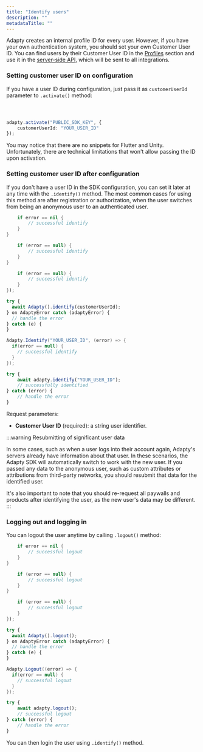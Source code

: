 ```yaml
---
title: "Identify users"
description: ""
metadataTitle: ""
---
```


Adapty creates an internal profile ID for every user. However, if you have your own authentication system, you should set your own Customer User ID. You can find users by their Customer User ID in the [Profiles](profiles-crm) section and use it in the [server-side API](getting-started-with-server-side-api), which will be sent to all integrations.

### Setting customer user ID on configuration

If you have a user ID during configuration, just pass it as `customerUserId` parameter to `.activate()` method:

```swift title="title="Adapty.activate("PUBLIC_SDK_KEY", customerUserId: "YOUR_USER_ID")""
```
```kotlin title="title="Adapty.activate(applicationContext, "PUBLIC_SDK_KEY", customerUserId = "YOUR_USER_ID")""
```
```java title="title="Adapty.activate(getApplicationContext(), "PUBLIC_SDK_KEY", observerMode, "YOUR_USER_ID");""
```
```typescript title="title="React Native (TS)""
adapty.activate("PUBLIC_SDK_KEY", {
	customerUserId: "YOUR_USER_ID"
});
```

You may notice that there are no snippets for Flutter and Unity. Unfortunately, there are technical limitations that won't allow passing the ID upon activation. 

### Setting customer user ID after configuration

If you don't have a user ID in the SDK configuration, you can set it later at any time with the `.identify()` method. The most common cases for using this method are after registration or authorization, when the user switches from being an anonymous user to an authenticated user.

```swift title="title="Adapty.identify("YOUR_USER_ID") { error in""
    if error == nil {
        // successful identify
    }
}
```
```kotlin title="title="Adapty.identify("YOUR_USER_ID") { error ->""
    if (error == null) {
        // successful identify
    }
}
```
```java title="title="Adapty.identify("YOUR_USER_ID", error -> {""
    if (error == null) {
        // successful identify
    }
});
```
```javascript title="title="Flutter""
try {
  await Adapty().identify(customerUserId);
} on AdaptyError catch (adaptyError) {
  // handle the error
} catch (e) {
}
```
```csharp title="title="Unity""
Adapty.Identify("YOUR_USER_ID", (error) => {
  if(error == null) {
    // successful identify
  }
});
```
```typescript title="title="React Native (TS)""
try {
	await adapty.identify("YOUR_USER_ID");
	// successfully identified
} catch (error) {
	// handle the error
}
```

Request parameters:

- **Customer User ID** (required): a string user identifier.

:::warning
Resubmitting of significant user data

In some cases, such as when a user logs into their account again, Adapty's servers already have information about that user. In these scenarios, the Adapty SDK will automatically switch to work with the new user. If you passed any data to the anonymous user, such as custom attributes or attributions from third-party networks, you should resubmit that data for the identified user.

It's also important to note that you should re-request all paywalls and products after identifying the user, as the new user's data may be different.
:::

### Logging out and logging in

You can logout the user anytime by calling `.logout()` method:

```swift title="title="Adapty.logout { error in""
    if error == nil {
        // successful logout
    }
}
```
```kotlin title="title="Adapty.logout { error ->""
    if (error == null) {
        // successful logout
    }
}
```
```java title="title="Adapty.logout(error -> {""
    if (error == null) {
        // successful logout
    }
});
```
```javascript title="title="Flutter""
try {
  await Adapty().logout();
} on AdaptyError catch (adaptyError) {
  // handle the error
} catch (e) {
}
```
```csharp title="title="Unity""
Adapty.Logout((error) => {
  if(error == null) {
    // successful logout
  }
});
```
```typescript title="title="React Native (TS)""
try {
	await adapty.logout();
	// successful logout
} catch (error) {
	// handle the error
}
```

You can then login the user using `.identify()` method.